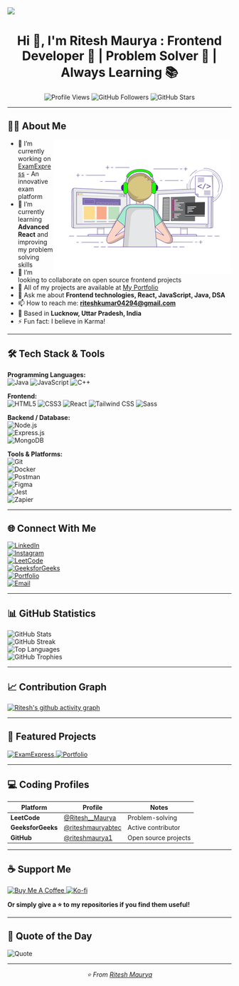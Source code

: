 <img src="https://github.com/Riteshmaurya1/github-photo/blob/main/Profile.gif" />
<h1 align="center">Hi 👋, I'm Ritesh Maurya : Frontend Developer 🚀 | Problem Solver 🧩 | Always Learning 📚</h1>

<div align="center">
  <img src="https://komarev.com/ghpvc/?username=riteshmaurya1&label=Profile%20Views&color=0e75b6&style=for-the-badge" alt="Profile Views" />
  <img src="https://img.shields.io/github/followers/riteshmaurya1?label=Followers&style=for-the-badge&color=blue" alt="GitHub Followers" />
  <img src="https://img.shields.io/github/stars/riteshmaurya1?label=Stars&style=for-the-badge&color=yellow" alt="GitHub Stars" />
</div>

---

## 🙋‍♂️ About Me

<img align="right" alt="Coding" width="400" src="https://raw.githubusercontent.com/devSouvik/devSouvik/master/gif3.gif" />

- 🔭 I’m currently working on [ExamExpress](https://examexpress.vercel.app/) - An innovative exam platform  
- 🌱 I’m currently learning **Advanced React** and improving my problem solving skills  
- 👯 I’m looking to collaborate on open source frontend projects  
- 💼 All of my projects are available at [My Portfolio](https://collwebs.vercel.app/)  
- 💬 Ask me about **Frontend technologies, React, JavaScript, Java, DSA**  
- 📫 How to reach me: **riteshkumar04294@gmail.com**  
- 📍 Based in **Lucknow, Uttar Pradesh, India**  
- ⚡ Fun fact: I believe in Karma!

---

## 🛠️ Tech Stack & Tools

**Programming Languages:**  
![Java](https://img.shields.io/badge/Java-ED8B00?style=for-the-badge&logo=openjdk&logoColor=white) 
![JavaScript](https://img.shields.io/badge/JavaScript-F7DF1E?style=for-the-badge&logo=javascript&logoColor=black) 
![C++](https://img.shields.io/badge/C++-00599C?style=for-the-badge&logo=cplusplus&logoColor=white)

**Frontend:**  
![HTML5](https://img.shields.io/badge/HTML5-E34F26?style=for-the-badge&logo=html5&logoColor=white) 
![CSS3](https://img.shields.io/badge/CSS3-1572B6?style=for-the-badge&logo=css3&logoColor=white) 
![React](https://img.shields.io/badge/React-20232A?style=for-the-badge&logo=react&logoColor=61DAFB) 
![Tailwind CSS](https://img.shields.io/badge/Tailwind_CSS-38B2AC?style=for-the-badge&logo=tailwind-css&logoColor=white) 
![Sass](https://img.shields.io/badge/Sass-CC6699?style=for-the-badge&logo=sass&logoColor=white)

**Backend / Database:**  
![Node.js](https://img.shields.io/badge/Node.js-43853D?style=for-the-badge&logo=node.js&logoColor=white)  
![Express.js](https://img.shields.io/badge/Express.js-404D59?style=for-the-badge&logo=express&logoColor=white)  
![MongoDB](https://img.shields.io/badge/MongoDB-4EA94B?style=for-the-badge&logo=mongodb&logoColor=white)

**Tools & Platforms:**  
![Git](https://img.shields.io/badge/Git-F05032?style=for-the-badge&logo=git&logoColor=white)  
![Docker](https://img.shields.io/badge/Docker-2496ED?style=for-the-badge&logo=docker&logoColor=white)  
![Postman](https://img.shields.io/badge/Postman-FF6C37?style=for-the-badge&logo=postman&logoColor=white)  
![Figma](https://img.shields.io/badge/Figma-F24E1E?style=for-the-badge&logo=figma&logoColor=white)  
![Jest](https://img.shields.io/badge/Jest-C21325?style=for-the-badge&logo=jest&logoColor=white)  
![Zapier](https://img.shields.io/badge/Zapier-FF4A00?style=for-the-badge&logo=zapier&logoColor=white)

---

## 🌐 Connect With Me

[![LinkedIn](https://img.shields.io/badge/LinkedIn-0077B5?style=for-the-badge&logo=linkedin&logoColor=white)](https://linkedin.com/in/ritesh-kumar-69a50a25b)  
[![Instagram](https://img.shields.io/badge/Instagram-E4405F?style=for-the-badge&logo=instagram&logoColor=white)](https://instagram.com/user__not__define)  
[![LeetCode](https://img.shields.io/badge/LeetCode-000000?style=for-the-badge&logo=LeetCode&logoColor=#d16c06)](https://leetcode.com/u/Ritesh__Maurya)  
[![GeeksforGeeks](https://img.shields.io/badge/GeeksforGeeks-gray?style=for-the-badge&logo=geeksforgeeks&logoColor=35914c)](https://auth.geeksforgeeks.org/user/riteshmauryabtec)  
[![Portfolio](https://img.shields.io/badge/Portfolio-FF5722?style=for-the-badge&logo=todoist&logoColor=white)](https://collwebs.vercel.app/)  
[![Email](https://img.shields.io/badge/Gmail-D14836?style=for-the-badge&logo=gmail&logoColor=white)](mailto:riteshkumar04294@gmail.com)

---

## 📊 GitHub Statistics

![GitHub Stats](https://github-readme-stats.vercel.app/api?username=riteshmaurya1&show_icons=true&theme=radical&hide_border=true&count_private=true)  
![GitHub Streak](https://github-readme-streak-stats.herokuapp.com/?user=riteshmaurya1&theme=radical&hide_border=true)  
![Top Languages](https://github-readme-stats.vercel.app/api/top-langs/?username=riteshmaurya1&layout=compact&theme=radical&hide_border=true)  
![GitHub Trophies](https://github-profile-trophy.vercel.app/?username=riteshmaurya1&theme=radical&no-frame=true&no-bg=false&margin-w=4&row=1)

---

## 📈 Contribution Graph

[![Ritesh's github activity graph](https://github-readme-activity-graph.vercel.app/graph?username=riteshmaurya1&theme=react-dark&hide_border=true)](https://github.com/ashutosh00710/github-readme-activity-graph)

---

## 🚀 Featured Projects

<a href="https://github.com/riteshmaurya1/examexpress">  
  <img align="center" src="https://github-readme-stats.vercel.app/api/pin/?username=riteshmaurya1&repo=examexpress&theme=radical&hide_border=true" alt="ExamExpress" />  
</a>

<a href="https://github.com/riteshmaurya1/portfolio">  
  <img align="center" src="https://github-readme-stats.vercel.app/api/pin/?username=riteshmaurya1&repo=portfolio&theme=radical&hide_border=true" alt="Portfolio" />  
</a>

---

## 💻 Coding Profiles

| Platform        | Profile                                                                   | Notes                |
|-----------------|---------------------------------------------------------------------------|----------------------|
| **LeetCode**      | [@Ritesh__Maurya](https://leetcode.com/u/Ritesh__Maurya)                  | Problem-solving      |
| **GeeksforGeeks** | [@riteshmauryabtec](https://auth.geeksforgeeks.org/user/riteshmauryabtec) | Active contributor   |
| **GitHub**        | [@riteshmaurya1](https://github.com/riteshmaurya1)                        | Open source projects |

---

## ☕ Support Me

<a href="https://www.buymeacoffee.com/riteshmaurya" target="_blank">  
  <img src="https://cdn.buymeacoffee.com/buttons/v2/default-yellow.png" height="50" width="210" alt="Buy Me A Coffee" />  
</a>

<a href="https://ko-fi.com/riteshmaurya" target="_blank">  
  <img src="https://cdn.ko-fi.com/cdn/kofi3.png?v=3" height="50" width="210" alt="Ko-fi" />  
</a>

**Or simply give a ⭐ to my repositories if you find them useful!**

---

## 🎯 Quote of the Day

![Quote](https://quotes-github-readme.vercel.app/api?type=horizontal&theme=radical)

---

<p align="center"><i>⭐️ From <a href="https://github.com/riteshmaurya1">Ritesh Maurya</a></i></p>
